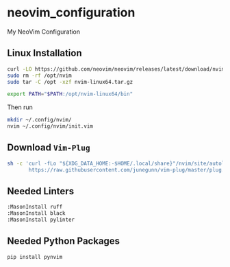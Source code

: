 # neovim_configuration
My NeoVim Configuration

## Linux Installation
```bash
curl -LO https://github.com/neovim/neovim/releases/latest/download/nvim-linux64.tar.gz
sudo rm -rf /opt/nvim
sudo tar -C /opt -xzf nvim-linux64.tar.gz
```

```bash
export PATH="$PATH:/opt/nvim-linux64/bin"
```

Then run 
```bash
mkdir ~/.config/nvim/
nvim ~/.config/nvim/init.vim
```
## Download `Vim-Plug`
```bash
sh -c 'curl -fLo "${XDG_DATA_HOME:-$HOME/.local/share}"/nvim/site/autoload/plug.vim --create-dirs \
       https://raw.githubusercontent.com/junegunn/vim-plug/master/plug.vim'
```

## Needed Linters
```bash
:MasonInstall ruff
:MasonInstall black
:MasonInstall pylinter
```
## Needed Python Packages
```bash
pip install pynvim
```

